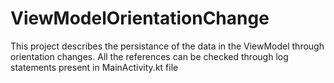 # ViewModelOrientationChange
This project describes the persistance of the data in the ViewModel through orientation changes.
All the references can be checked through log statements present in MainActivity.kt file
